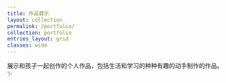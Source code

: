 ```yaml
---
title: 作品展示
layout: collection
permalink: /portfolio/
collection: portfolio
entries_layout: grid
classes: wide
---
```


展示和孩子一起创作的个人作品，包括生活和学习的种种有趣的动手制作的作品。✨

